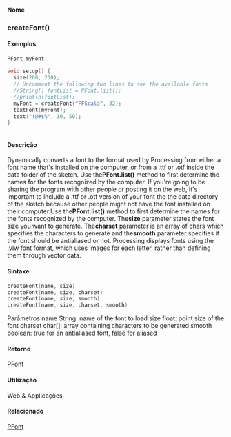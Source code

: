 
#### Nome
### createFont()

#### Exemplos
```pde
PFont myFont; 
 
void setup() { 
  size(200, 200); 
  // Uncomment the following two lines to see the available fonts 
  //String[] fontList = PFont.list(); 
  //println(fontList); 
  myFont = createFont("FFScala", 32); 
  textFont(myFont); 
  text("!@#$%", 10, 50); 
} 
 

```

#### Descrição

	
Dynamically converts a font to the format used by Processing from either a font name that's installed on the computer, or from a .ttf or .otf inside the data folder of the sketch. Use the**PFont.list()** method to first determine the names for the fonts recognized by the computer. If you're going to be sharing the program with other people or posting it on the web, it's important to include a .ttf or .otf version of your font the the data directory of the sketch because other people might not have the font installed on their computer.Use the**PFont.list()** method to first determine the names for the fonts recognized by the computer. The**size** parameter states the font size you want to generate. The**charset** parameter is an array of chars which specifies the characters to generate and the**smooth** parameter specifies if the font should be antialiased or not. Processing displays fonts using the .vlw font format, which uses images for each letter, rather than defining them through vector data.

#### Sintaxe
```pde
createFont(name, size)
createFont(name, size, charset)
createFont(name, size, smooth)
createFont(name, size, charset, smooth)

```
Parâmetros
name
String: name of the font to load
size
float: point size of the font
charset
char[]: array containing characters to be generated
smooth
boolean: true for an antialiased font, false for aliased

#### Retorno

	
PFont

#### Utilização

	
Web & Applicações

#### Relacionado

[PFont ](PFont)
